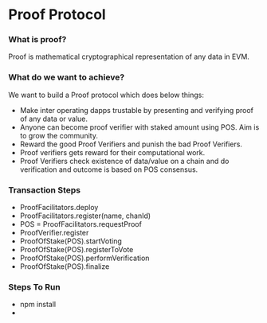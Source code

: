 # Proof Protocol

### What is proof?

Proof is mathematical cryptographical representation of any data in EVM.

### What do we want to achieve?

We want to build a Proof protocol which does below things:

- Make inter operating dapps trustable by presenting and verifying proof of any data or value.
- Anyone can become proof verifier with staked amount using POS. Aim is to grow the community. 
- Reward the good Proof Verifiers and punish the bad Proof Verifiers.  
- Proof verifiers gets reward for their computational work.
- Proof Verifiers check existence of data/value on a chain and do verification and outcome is based on POS consensus.  


### Transaction Steps

- ProofFacilitators.deploy
- ProofFacilitators.register(name, chanId)
- POS = ProofFacilitators.requestProof
- ProofVerifier.register
- ProofOfStake(POS).startVoting
- ProofOfStake(POS).registerToVote
- ProofOfStake(POS).performVerification
- ProofOfStake(POS).finalize


### Steps To Run

- npm install
- 
